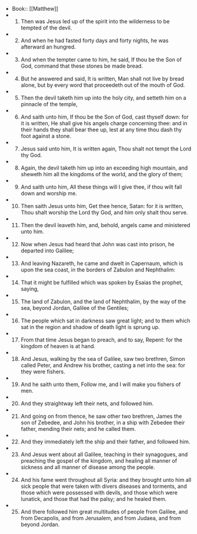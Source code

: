 - Book:: [[Matthew]]
- 1. Then was Jesus led up of the spirit into the wilderness to be tempted of the devil.
- 2. And when he had fasted forty days and forty nights, he was afterward an hungred.
- 3. And when the tempter came to him, he said, If thou be the Son of God, command that these stones be made bread.
- 4. But he answered and said, It is written, Man shall not live by bread alone, but by every word that proceedeth out of the mouth of God.
- 5. Then the devil taketh him up into the holy city, and setteth him on a pinnacle of the temple,
- 6. And saith unto him, If thou be the Son of God, cast thyself down: for it is written, He shall give his angels charge concerning thee: and in their hands they shall bear thee up, lest at any time thou dash thy foot against a stone.
- 7. Jesus said unto him, It is written again, Thou shalt not tempt the Lord thy God.
- 8. Again, the devil taketh him up into an exceeding high mountain, and sheweth him all the kingdoms of the world, and the glory of them;
- 9. And saith unto him, All these things will I give thee, if thou wilt fall down and worship me.
- 10. Then saith Jesus unto him, Get thee hence, Satan: for it is written, Thou shalt worship the Lord thy God, and him only shalt thou serve.
- 11. Then the devil leaveth him, and, behold, angels came and ministered unto him.
- 12. Now when Jesus had heard that John was cast into prison, he departed into Galilee;
- 13. And leaving Nazareth, he came and dwelt in Capernaum, which is upon the sea coast, in the borders of Zabulon and Nephthalim:
- 14. That it might be fulfilled which was spoken by Esaias the prophet, saying,
- 15. The land of Zabulon, and the land of Nephthalim, by the way of the sea, beyond Jordan, Galilee of the Gentiles;
- 16. The people which sat in darkness saw great light; and to them which sat in the region and shadow of death light is sprung up.
- 17. From that time Jesus began to preach, and to say, Repent: for the kingdom of heaven is at hand.
- 18. And Jesus, walking by the sea of Galilee, saw two brethren, Simon called Peter, and Andrew his brother, casting a net into the sea: for they were fishers.
- 19. And he saith unto them, Follow me, and I will make you fishers of men.
- 20. And they straightway left their nets, and followed him.
- 21. And going on from thence, he saw other two brethren, James the son of Zebedee, and John his brother, in a ship with Zebedee their father, mending their nets; and he called them.
- 22. And they immediately left the ship and their father, and followed him.
- 23. And Jesus went about all Galilee, teaching in their synagogues, and preaching the gospel of the kingdom, and healing all manner of sickness and all manner of disease among the people.
- 24. And his fame went throughout all Syria: and they brought unto him all sick people that were taken with divers diseases and torments, and those which were possessed with devils, and those which were lunatick, and those that had the palsy; and he healed them.
- 25. And there followed him great multitudes of people from Galilee, and from Decapolis, and from Jerusalem, and from Judaea, and from beyond Jordan.
